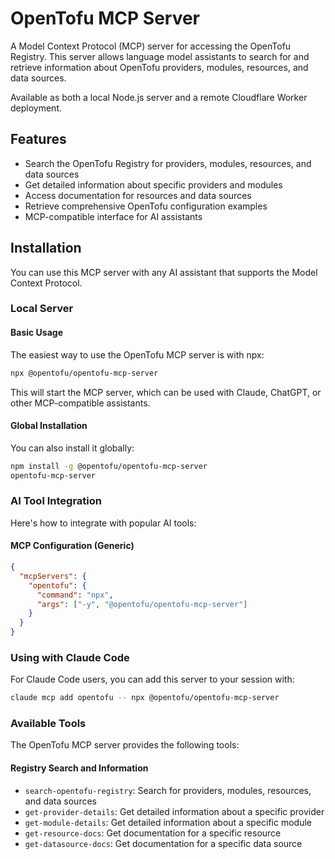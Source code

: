 # OpenTofu MCP Server

A Model Context Protocol (MCP) server for accessing the OpenTofu Registry. This server allows language model assistants to search for and retrieve information about OpenTofu providers, modules, resources, and data sources.

Available as both a local Node.js server and a remote Cloudflare Worker deployment.

## Features

- Search the OpenTofu Registry for providers, modules, resources, and data sources
- Get detailed information about specific providers and modules
- Access documentation for resources and data sources
- Retrieve comprehensive OpenTofu configuration examples
- MCP-compatible interface for AI assistants

## Installation

You can use this MCP server with any AI assistant that supports the Model Context Protocol.

### Local Server

#### Basic Usage

The easiest way to use the OpenTofu MCP server is with npx:

```bash
npx @opentofu/opentofu-mcp-server
```

This will start the MCP server, which can be used with Claude, ChatGPT, or other MCP-compatible assistants.

#### Global Installation

You can also install it globally:

```bash
npm install -g @opentofu/opentofu-mcp-server
opentofu-mcp-server
```


### AI Tool Integration

Here's how to integrate with popular AI tools:

#### MCP Configuration (Generic)

```json
{
  "mcpServers": {
    "opentofu": {
      "command": "npx",
      "args": ["-y", "@opentofu/opentofu-mcp-server"]
    }
  }
}
```

### Using with Claude Code

For Claude Code users, you can add this server to your session with:

```bash
claude mcp add opentofu -- npx @opentofu/opentofu-mcp-server
```

### Available Tools

The OpenTofu MCP server provides the following tools:

#### Registry Search and Information

- `search-opentofu-registry`: Search for providers, modules, resources, and data sources
- `get-provider-details`: Get detailed information about a specific provider
- `get-module-details`: Get detailed information about a specific module
- `get-resource-docs`: Get documentation for a specific resource
- `get-datasource-docs`: Get documentation for a specific data source
